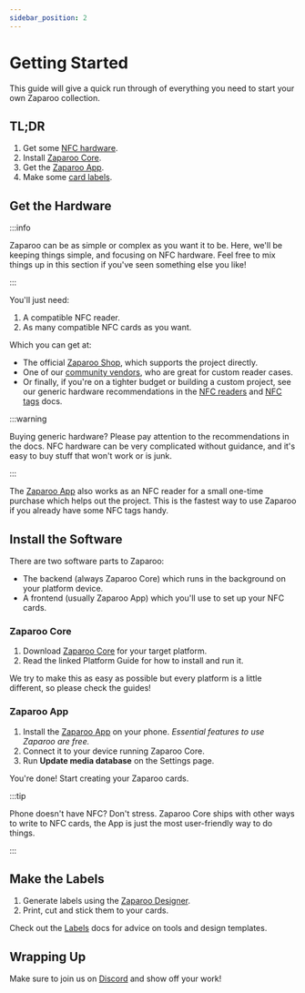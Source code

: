```yaml
---
sidebar_position: 2
---
```


# Getting Started

This guide will give a quick run through of everything you need to start your own Zaparoo collection.

## TL;DR

1. Get some [NFC hardware](https://shop.zaparoo.com/products/zaparoo-starter-kit).
2. Install [Zaparoo Core](/downloads/#zaparoo-core).
3. Get the [Zaparoo App](https://zaparoo.app/).
4. Make some [card labels](https://design.zaparoo.org/).

## Get the Hardware

:::info

Zaparoo can be as simple or complex as you want it to be. Here, we'll be keeping things simple,
and focusing on NFC hardware. Feel free to mix things up in this section if you've seen something else you like!

:::

You'll just need:

1. A compatible NFC reader.
2. As many compatible NFC cards as you want.

Which you can get at:

- The official [Zaparoo Shop](https://shop.zaparoo.com/), which supports the project directly.
- One of our [community vendors](/docs/community/vendors), who are great for custom reader cases.
- Or finally, if you're on a tighter budget or building a custom project, see our generic hardware recommendations in
  the [NFC readers](/docs/readers) and [NFC tags](/docs/tags) docs.

:::warning

Buying generic hardware? Please pay attention to the recommendations in the docs. NFC hardware can be very complicated
without guidance, and it's easy to buy stuff that won't work or is junk.

:::

The [Zaparoo App](https://zaparoo.app/) also works as an NFC reader for a small one-time
purchase which helps out the project. This is the fastest way to use Zaparoo if you already have some NFC
tags handy.

## Install the Software

There are two software parts to Zaparoo:

- The backend (always Zaparoo Core) which runs in the background on your platform device.
- A frontend (usually Zaparoo App) which you'll use to set up your NFC cards.

### Zaparoo Core

1. Download [Zaparoo Core](/downloads/#zaparoo-core) for your target platform.
2. Read the linked Platform Guide for how to install and run it.

We try to make this as easy as possible but every platform is a little different, so please check the guides!

### Zaparoo App

1. Install the [Zaparoo App](/downloads/#zaparoo-app) on your phone. _Essential features to use Zaparoo are free._
2. Connect it to your device running Zaparoo Core.
3. Run **Update media database** on the Settings page.

You're done! Start creating your Zaparoo cards.

:::tip

Phone doesn't have NFC? Don't stress. Zaparoo Core ships with other ways to write to NFC cards, the App is just
the most user-friendly way to do things.

:::

## Make the Labels

1. Generate labels using the [Zaparoo Designer](https://design.zaparoo.org/).
2. Print, cut and stick them to your cards.

Check out the [Labels](/docs/labels) docs for advice on tools and design templates.

## Wrapping Up

Make sure to join us on [Discord](https://zaparoo.org/discord) and show off your work!

